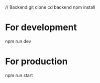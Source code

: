 // Backend
git clone <your-repo-url>
cd backend
npm install


# For development
npm run dev

# For production
npm run start


